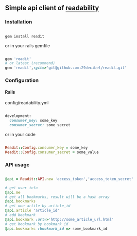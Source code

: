## Simple api client of [readability](http://www.readability.com)

### Installation
```ruby

gem install readit
```
or in your rails gemfile

``` ruby

gem 'readit'
# or latest (recommend)
gem 'readit',:git=>'git@github.com:29decibel/readit.git'
```

### Configuration
#### Rails
config/readability.yml

``` ruby

development:
  consumer_key: some_key
  consumer_secret: some_secret
```

or in your code

``` ruby

Readit::Config.consumer_key = some_key
Readit::Config.consumer_secret = some_value
```

### API usage
``` ruby 

@api = Readit::API.new 'access_token','access_token_secret'

# get user info
@api.me
# get all bookmarks, result will be a hash array
@api.bookmarks
# get one artile by article_id
@api.article 'article_id'
# add bookmark
@api.bookmark :url=>'http://some_article_url.html'
# get bookmark by bookmark_id
@api.bookmarks :bookmark_id => some_bookmark_id
```

